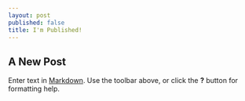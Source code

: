 ```yaml
---
layout: post
published: false
title: I'm Published!
---
```

## A New Post

Enter text in [Markdown](http://daringfireball.net/projects/markdown/). Use the toolbar above, or click the **?** button for formatting help.
